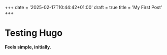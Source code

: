 +++
date = '2025-02-17T10:44:42+01:00'
draft = true
title = 'My First Post'
+++
# Testing Hugo
**Feels simple, initially**.

